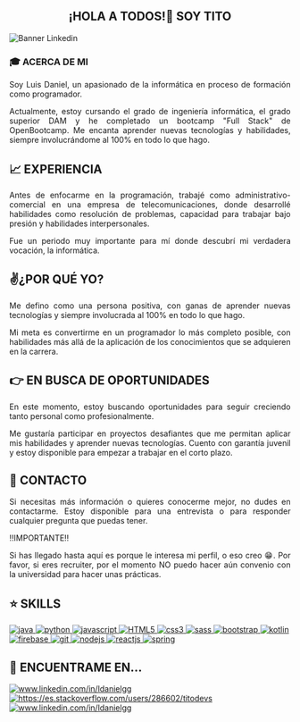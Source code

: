 <h2 align="center">¡HOLA A TODOS!👋 SOY TITO</h2>

![Banner Linkedin](https://user-images.githubusercontent.com/75398496/209383236-c09c6532-fbe7-4135-8891-45ebdf321110.png)

### 🎓 ACERCA DE MI

<p align="justify">Soy Luis Daniel, un apasionado de la informática en proceso de formación como programador. </p>

<p align="justify">Actualmente, estoy cursando el grado de ingeniería informática, el grado superior DAM y he completado un bootcamp "Full Stack" de OpenBootcamp. 
Me encanta aprender nuevas tecnologías y habilidades, siempre involucrándome al 100% en todo lo que hago.</p>

## 📈 EXPERIENCIA

<p align="justify">Antes de enfocarme en la programación, trabajé como administrativo-comercial en una empresa de telecomunicaciones, donde desarrollé habilidades como resolución de problemas, capacidad para trabajar bajo presión y habilidades interpersonales.</p>

<p align="justify">Fue un periodo muy importante para mí donde descubrí mi verdadera vocación, la informática.</p>

## ✌️¿POR QUÉ YO?

<p align="justify">Me defino como una persona positiva, con ganas de aprender nuevas tecnologías y siempre involucrada al 100% en todo lo que hago.</p>

<p align="justify">Mi meta es convertirme en un programador lo más completo posible, con habilidades más allá de la aplicación de los conocimientos que se adquieren en la carrera.</p>

## 👉 EN BUSCA DE OPORTUNIDADES

<p align="justify">En este momento, estoy buscando oportunidades para seguir creciendo tanto personal como profesionalmente.</p>

<p align="justify">Me gustaría participar en proyectos desafiantes que me permitan aplicar mis habilidades y aprender nuevas tecnologías. Cuento con garantía juvenil y estoy disponible para empezar a trabajar en el corto plazo.</p>

## 📝 CONTACTO

<p align="justify">Si necesitas más información o quieres conocerme mejor, no dudes en contactarme. Estoy disponible para una entrevista o para responder cualquier pregunta que puedas tener.</p>

‼️IMPORTANTE‼️
<p align="justify">Si has llegado hasta aquí es porque le interesa mi perfil, o eso creo 😁. Por favor, si eres recruiter, por el momento NO puedo hacer aún convenio con la universidad para hacer unas prácticas.</p>

## ⭐ SKILLS
<p align="left">
  <a href="https://www.java.com" target="_blank" rel="noreferrer"> 
    <img src="https://res.cloudinary.com/practicaldev/image/fetch/s--KR6jSVNe--/c_limit%2Cf_auto%2Cfl_progressive%2Cq_auto%2Cw_880/https://img.shields.io/badge/Java-ED8B00%3Fstyle%3Dfor-the-badge%26logo%3Djava%26logoColor%3Dwhite" alt="java"/>
  </a>
  
  <a href="https://www.python.org/" target="_blank" rel="noreferrer"> 
    <img src="https://img.shields.io/badge/Python-3776AB?style=for-the-badge&logo=python&logoColor=white" alt="python"/>
  </a>
  
  <a href="https://developer.mozilla.org/es/docs/Web/JavaScript" target="_blank" rel="noreferrer"> 
    <img src="https://img.shields.io/badge/JavaScript-F7DF1E?style=for-the-badge&logo=javascript&logoColor=black" alt="javascript"/>
  </a>
  
  <a href="https://lenguajehtml.com/html/" target="_blank" rel="noreferrer"> 
    <img src="https://img.shields.io/badge/HTML5-E34F26?style=for-the-badge&logo=html5&logoColor=white" alt="HTML5"/>
  </a>
  
  <a href="https://developer.mozilla.org/es/docs/Web/CSS" target="_blank" rel="noreferrer"> 
    <img src="https://img.shields.io/badge/CSS3-1572B6?style=for-the-badge&logo=css3&logoColor=white" alt="css3"/>
  </a>
  
  <a href="https://sass-lang.com/" target="_blank" rel="noreferrer"> 
    <img src="https://img.shields.io/badge/Sass-CC6699?style=for-the-badge&logo=sass&logoColor=white" alt="sass"/>
  </a>
  
  <a href="https://getbootstrap.com/" target="_blank" rel="noreferrer"> 
    <img src="https://img.shields.io/badge/Bootstrap-563D7C?style=for-the-badge&logo=bootstrap&logoColor=white" alt="bootstrap"/>
  </a>
  
  <a href="https://kotlinlang.org/" target="_blank" rel="noreferrer"> 
    <img src="https://img.shields.io/badge/Kotlin-0095D5?&style=for-the-badge&logo=kotlin&logoColor=white" alt="kotlin"/>
  </a>
  
  <a href="https://firebase.google.com/" target="_blank" rel="noreferrer"> 
    <img src="https://img.shields.io/badge/Firebase-039BE5?style=for-the-badge&logo=Firebase&logoColor=white" alt="firebase"/>
  </a>
  
  <a href="https://git-scm.com/" target="_blank" rel="noreferrer"> 
    <img src="https://img.shields.io/badge/git-%23F05033.svg?style=for-the-badge&logo=git&logoColor=white" alt="git"/>
  </a>
  
  <a href="https://nodejs.org/es/" target="_blank" rel="noreferrer"> 
    <img src="https://img.shields.io/badge/node.js-6DA55F?style=for-the-badge&logo=node.js&logoColor=white" alt="nodejs"/>
  </a>
  
  <a href="https://es.reactjs.org/" target="_blank"> 
    <img src="https://img.shields.io/badge/react-%2320232a.svg?style=for-the-badge&logo=react&logoColor=%2361DAFB" alt="reactjs"/>
  </a>
  
  <a href="https://spring.io/" target="_blank" rel="noreferrer"> 
    <img src="https://img.shields.io/badge/spring-%236DB33F.svg?style=for-the-badge&logo=spring&logoColor=white" alt="spring"/>
  </a>
  
</p>

## 🔎 ENCUENTRAME EN...
<p align="left">
  <a href="https://linkedin.com/in/ldanielgg" target="blank">
    <img align="center" src="https://img.shields.io/badge/LinkedIn-0077B5?style=for-the-badge&logo=linkedin&logoColor=white" alt="www.linkedin.com/in/ldanielgg" />
  </a>

  <a href="https://stackoverflow.com/users/286602/titodevs" target="blank">
    <img align="center" src="https://img.shields.io/badge/Stack_Overflow-FE7A16?style=for-the-badge&logo=stack-overflow&logoColor=white" alt="https://es.stackoverflow.com/users/286602/titodevs"/>
  </a>

  <a href="https://www.instagram.com/titodev_" target="blank">
    <img align="center" src="https://img.shields.io/badge/Instagram-E4405F?style=for-the-badge&logo=instagram&logoColor=white" alt="www.linkedin.com/in/ldanielgg" />
  </a>
</p>

